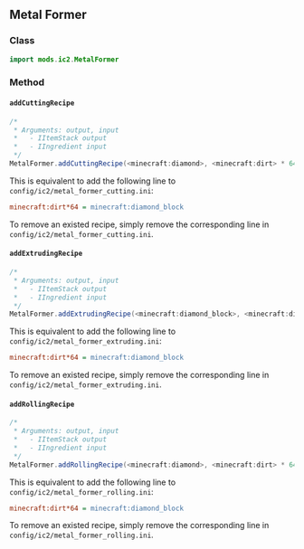 ## Metal Former

### Class

```java
import mods.ic2.MetalFormer
```

### Method

#### `addCuttingRecipe`

```java
/*
 * Arguments: output, input
 *   - IItemStack output
 *   - IIngredient input
 */
MetalFormer.addCuttingRecipe(<minecraft:diamond>, <minecraft:dirt> * 64);
```

This is equivalent to add the following line to `config/ic2/metal_former_cutting.ini`:

```ini
minecraft:dirt*64 = minecraft:diamond_block
```

To remove an existed recipe, simply remove the corresponding line in `config/ic2/metal_former_cutting.ini`.

#### `addExtrudingRecipe`

```java
/*
 * Arguments: output, input
 *   - IItemStack output
 *   - IIngredient input
 */
MetalFormer.addExtrudingRecipe(<minecraft:diamond_block>, <minecraft:dirt> * 64);
```

This is equivalent to add the following line to `config/ic2/metal_former_extruding.ini`:

```ini
minecraft:dirt*64 = minecraft:diamond_block
```

To remove an existed recipe, simply remove the corresponding line in `config/ic2/metal_former_extruding.ini`.

#### `addRollingRecipe`

```java
/*
 * Arguments: output, input
 *   - IItemStack output
 *   - IIngredient input
 */
MetalFormer.addRollingRecipe(<minecraft:diamond>, <minecraft:dirt> * 64);
```

This is equivalent to add the following line to `config/ic2/metal_former_rolling.ini`:

```ini
minecraft:dirt*64 = minecraft:diamond_block
```

To remove an existed recipe, simply remove the corresponding line in `config/ic2/metal_former_rolling.ini`.